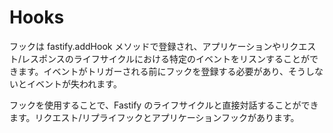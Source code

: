# Hooks

フックは fastify.addHook メソッドで登録され、アプリケーションやリクエスト/レスポンスのライフサイクルにおける特定のイベントをリスンすることができます。イベントがトリガーされる前にフックを登録する必要があり、そうしないとイベントが失われます。

フックを使用することで、Fastify のライフサイクルと直接対話することができます。リクエスト/リプライフックとアプリケーションフックがあります。
